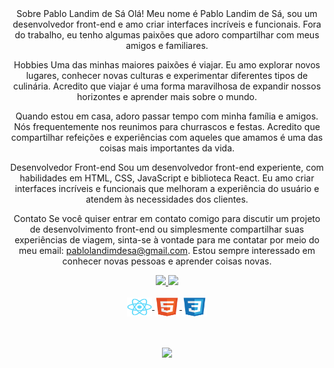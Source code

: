 <div align="center">
Sobre Pablo Landim de Sá
Olá! Meu nome é Pablo Landim de Sá, sou um desenvolvedor front-end e amo criar interfaces incríveis e funcionais. Fora do trabalho, eu tenho algumas paixões que adoro compartilhar com meus amigos e familiares.

Hobbies
Uma das minhas maiores paixões é viajar. Eu amo explorar novos lugares, conhecer novas culturas e experimentar diferentes tipos de culinária. Acredito que viajar é uma forma maravilhosa de expandir nossos horizontes e aprender mais sobre o mundo.

Quando estou em casa, adoro passar tempo com minha família e amigos. Nós frequentemente nos reunimos para churrascos e festas. Acredito que compartilhar refeições e experiências com aqueles que amamos é uma das coisas mais importantes da vida.

Desenvolvedor Front-end
Sou um desenvolvedor front-end experiente, com habilidades em HTML, CSS, JavaScript e biblioteca React. Eu amo criar interfaces incríveis e funcionais que melhoram a experiência do usuário e atendem às necessidades dos clientes.

Contato
Se você quiser entrar em contato comigo para discutir um projeto de desenvolvimento front-end ou simplesmente compartilhar suas experiências de viagem, sinta-se à vontade para me contatar por meio do meu email: pablolandimdesa@gmail.com. Estou sempre interessado em conhecer novas pessoas e aprender coisas novas.
  </div>
<div align="center">
  <a href="https://github.com/PabloLSa">
  <img height="180em" src="https://github-readme-stats.vercel.app/api?username=PabloLSa&show_icons=true&theme=dracula&include_all_commits=true&count_private=true" / >
    <img height="180em" src="https://github-readme-stats.vercel.app/api/top-langs/?username=PabloLSa&layout=compact&langs_count=7&theme=dracula"/>
    <div>
  <div style="display: inline_block"><br>
  <img align="center" alt="Pablo-Js" height="30" width="40" src="https://raw.githubusercontent.com/devicons/devicon/master/icons/react/react-original.svg">
  <img align="center" alt="Pablo-HTML" height="30" width="40" src="https://raw.githubusercontent.com/devicons/devicon/master/icons/html5/html5-original.svg">
  <img align="center" alt="Pablo-CSS" height="30" width="40" src="https://raw.githubusercontent.com/devicons/devicon/master/icons/css3/css3-original.svg">
</div>
<br>
<h2>
<a href="https://www.linkedin.com/in/pablo-landim-de-sá-99267454" target="_blank"><img src="https://img.shields.io/badge/-LinkedIn-%230077B5?style=for-the-badge&logo=linkedin&logoColor=white" target="_blank"></a> 

</a> 
</h2>

<div>
